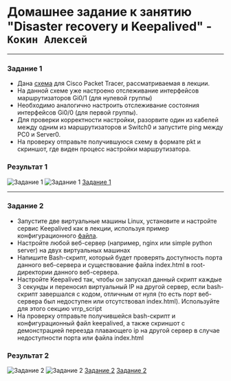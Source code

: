 # Домашнее задание к занятию "Disaster recovery и Keepalived" - `Кокин Алексей`

---

### Задание 1
- Дана [схема](1/hsrp_advanced.pkt) для Cisco Packet Tracer, рассматриваемая в лекции.
- На данной схеме уже настроено отслеживание интерфейсов маршрутизаторов Gi0/1 (для нулевой группы)
- Необходимо аналогично настроить отслеживание состояния интерфейсов Gi0/0 (для первой группы).
- Для проверки корректности настройки, разорвите один из кабелей между одним из маршрутизаторов и Switch0 и запустите ping между PC0 и Server0.
- На проверку отправьте получившуюся схему в формате pkt и скриншот, где виден процесс настройки маршрутизатора.

### Результат 1
![Задание 1](https://github.com/KokinAlexey/all-hw/blob/main/hw-10-01-keepalived/images/img1.jpg)
![Задание 1](https://github.com/KokinAlexey/all-hw/blob/main/hw-10-01-keepalived/images/img2.jpg)
[Задание 1](https://github.com/KokinAlexey/all-hw/blob/main/hw-10-01-keepalived/conf/hsrp_advanced_kokin_a.pkt)

------

### Задание 2
- Запустите две виртуальные машины Linux, установите и настройте сервис Keepalived как в лекции, используя пример конфигурационного [файла](1/keepalived-simple.conf).
- Настройте любой веб-сервер (например, nginx или simple python server) на двух виртуальных машинах
- Напишите Bash-скрипт, который будет проверять доступность порта данного веб-сервера и существование файла index.html в root-директории данного веб-сервера.
- Настройте Keepalived так, чтобы он запускал данный скрипт каждые 3 секунды и переносил виртуальный IP на другой сервер, если bash-скрипт завершался с кодом, отличным от нуля (то есть порт веб-сервера был недоступен или отсутствовал index.html). Используйте для этого секцию vrrp_script
- На проверку отправьте получившейся bash-скрипт и конфигурационный файл keepalived, а также скриншот с демонстрацией переезда плавающего ip на другой сервер в случае недоступности порта или файла index.html

### Результат 2
![Задание 2](https://github.com/KokinAlexey/all-hw/blob/main/hw-10-01-keepalived/images/img3.jpg)
![Задание 2](https://github.com/KokinAlexey/all-hw/blob/main/hw-10-01-keepalived/images/img4.jpg)
[Задание 2](https://github.com/KokinAlexey/all-hw/blob/main/hw-10-01-keepalived/conf/check_nginx.sh)
[Задание 2](https://github.com/KokinAlexey/all-hw/blob/main/hw-10-01-keepalived/conf/keepalived.conf)


